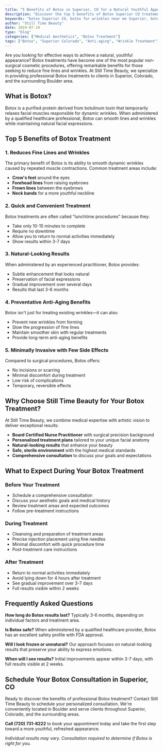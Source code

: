 ```yaml
---
title: "5 Benefits of Botox in Superior, CO for a Natural Youthful Appearance"
description: "Discover the top 5 benefits of Botox Superior CO treatments at Still Time Beauty. Professional Botox for wrinkles near me Superior with natural-looking results. Book your consultation today."
keywords: "botox Superior CO, botox for wrinkles near me Superior, botox treatment near me Superior, Superior injectables, dysport treatment near me Superior CO, derma fillers Superior co"
author: "Still Time Beauty"
date: 2024-07-19
type: "blog"
categories: ["Medical Aesthetics", "Botox Treatment"]
tags: ["Botox", "Superior Colorado", "Anti-aging", "Wrinkle Treatment"]
---
```


Are you looking for effective ways to achieve a natural, youthful appearance? Botox treatments have become one of the most popular non-surgical cosmetic procedures, offering remarkable benefits for those seeking to reduce fine lines and wrinkles. At Still Time Beauty, we specialize in providing professional Botox treatments to clients in Superior, Colorado, and the surrounding Boulder area.

## What is Botox?

Botox is a purified protein derived from botulinum toxin that temporarily relaxes facial muscles responsible for dynamic wrinkles. When administered by a qualified healthcare professional, Botox can smooth lines and wrinkles while maintaining natural facial expressions.

## Top 5 Benefits of Botox Treatment

### 1. **Reduces Fine Lines and Wrinkles**

The primary benefit of Botox is its ability to smooth dynamic wrinkles caused by repeated muscle contractions. Common treatment areas include:

- **Crow's feet** around the eyes
- **Forehead lines** from raising eyebrows  
- **Frown lines** between the eyebrows
- **Neck bands** for a more youthful neckline

### 2. **Quick and Convenient Treatment**

Botox treatments are often called "lunchtime procedures" because they:

- Take only 10-15 minutes to complete
- Require no downtime
- Allow you to return to normal activities immediately
- Show results within 3-7 days

### 3. **Natural-Looking Results**

When administered by an experienced practitioner, Botox provides:

- Subtle enhancement that looks natural
- Preservation of facial expressions
- Gradual improvement over several days
- Results that last 3-6 months

### 4. **Preventative Anti-Aging Benefits**

Botox isn't just for treating existing wrinkles—it can also:

- Prevent new wrinkles from forming
- Slow the progression of fine lines
- Maintain smoother skin with regular treatments
- Provide long-term anti-aging benefits

### 5. **Minimally Invasive with Few Side Effects**

Compared to surgical procedures, Botox offers:

- No incisions or scarring
- Minimal discomfort during treatment
- Low risk of complications
- Temporary, reversible effects

## Why Choose Still Time Beauty for Your Botox Treatment?

At Still Time Beauty, we combine medical expertise with artistic vision to deliver exceptional results:

- **Board Certified Nurse Practitioner** with surgical precision background
- **Personalized treatment plans** tailored to your unique facial anatomy
- **Natural-looking results** that enhance your beauty
- **Safe, sterile environment** with the highest medical standards
- **Comprehensive consultation** to discuss your goals and expectations

## What to Expect During Your Botox Treatment

### Before Your Treatment
- Schedule a comprehensive consultation
- Discuss your aesthetic goals and medical history
- Review treatment areas and expected outcomes
- Follow pre-treatment instructions

### During Treatment
- Cleansing and preparation of treatment areas
- Precise injection placement using fine needles
- Minimal discomfort with quick procedure time
- Post-treatment care instructions

### After Treatment
- Return to normal activities immediately
- Avoid lying down for 4 hours after treatment
- See gradual improvement over 3-7 days
- Full results visible within 2 weeks

## Frequently Asked Questions

**How long do Botox results last?**
Typically 3-6 months, depending on individual factors and treatment area.

**Is Botox safe?**
When administered by a qualified healthcare provider, Botox has an excellent safety profile with FDA approval.

**Will I look frozen or unnatural?**
Our approach focuses on natural-looking results that preserve your ability to express emotions.

**When will I see results?**
Initial improvements appear within 3-7 days, with full results visible at 2 weeks.

## Schedule Your Botox Consultation in Superior, CO

Ready to discover the benefits of professional Botox treatment? Contact Still Time Beauty to schedule your personalized consultation. We're conveniently located in Boulder and serve clients throughout Superior, Colorado, and the surrounding areas.

**Call (720) 731-8222** to book your appointment today and take the first step toward a more youthful, refreshed appearance.

*Individual results may vary. Consultation required to determine if Botox is right for you.*